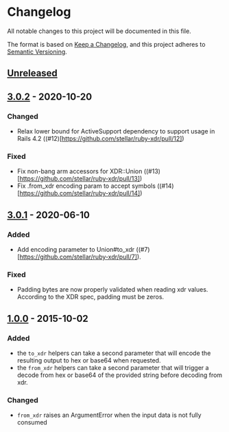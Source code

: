 # Changelog

All notable changes to this project will be documented in this file.

The format is based on [Keep a Changelog](https://keepachangelog.com/en/1.0.0/),
and this project adheres to [Semantic Versioning](https://semver.org/spec/v2.0.0.html).

## [Unreleased](https://github.com/stellar/ruby-xdr/compare/v3.0.2...master)

## [3.0.2](https://github.com/stellar/ruby-xdr/compare/v3.0.1...v3.0.2) - 2020-10-20
### Changed
- Relax lower bound for ActiveSupport dependency to support usage in Rails 4.2 ((#12)[https://github.com/stellar/ruby-xdr/pull/12])

### Fixed
- Fix non-bang arm accessors for XDR::Union ((#13)[https://github.com/stellar/ruby-xdr/pull/13])
- Fix .from_xdr encoding param to accept symbols ((#14)[https://github.com/stellar/ruby-xdr/pull/14])

## [3.0.1](https://github.com/stellar/ruby-xdr/compare/v3.0.0...v3.0.1) - 2020-06-10
### Added
- Add encoding parameter to Union#to_xdr ((#7)[https://github.com/stellar/ruby-xdr/pull/7]).

### Fixed
- Padding bytes are now properly validated when reading xdr values.  According to the XDR spec, padding must be zeros.

## [1.0.0](https://github.com/stellar/ruby-xdr/compare/v0.1.0...v1.0.0) - 2015-10-02
### Added
- the `to_xdr` helpers can take a second parameter that will encode the resulting output to hex or base64 when requested.
- the `from_xdr` helpers can take a second parameter that will trigger a decode from hex or base64 of the provided string before decoding from xdr.

### Changed
- `from_xdr` raises an ArgumentError when the input data is not fully consumed

